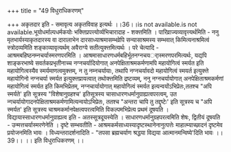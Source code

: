 +++
title = "49 विधुराधिकरणम्"

+++
अकृतदार इति - समावृत्य अकृतविवाह इत्यर्थः ।।36।।is not available.is not available.भूयोधर्माल्पधर्मकयोः भक्त्तिप्रपत्त्योर्व्यभिचारादाह - शक्त्तमिति । पारिव्राज्यव्यावृत्त्यर्थमिति - ननु मृतभार्यस्याकृतदारस्य वा दारालाभेन दारसाध्याश्रमासम्भव्रेपि सन्यासाश्रमस्य सम्भवात् किमित्यनाश्रमित्वं स्त्रोदव्यमिति शङ्काव्यावृत्यर्थम् अवैराग्ये सतीत्युक्त्तमित्यर्थः । परे चेत्यादि - आश्रमबहिष्ठनम्नचर्यास्मरणपरमिति । आश्रमासाधारणधर्मबहिर्भूतनग्नचयर्ास्मरणपरमित्यर्थः, यद्यपि शाङ्करभाष्ये सवर्तकप्रभृतीनाच्च नग्नचर्यादियोगात् अनपेक्षिताश्रमकर्मणामपि महायोगित्वं स्मर्यत इति महायोगित्वस्यैव स्मर्यमाणत्वमुक्त्तम्, न तु नम्नचर्यायाः, तथापि नग्नचर्यावदो महायोगित्वं स्मयर्त इत्युक्त्ते महायोगिनो नग्नचर्या स्मर्यत इत्युक्त्तप्रायत्वात् तथोक्त्तमिति द्रष्टव्यम्, ननु नग्नचर्यायोगात् अनपेक्षिताश्रमकर्मणां महायोगित्वं स्मर्यत इति किमभिप्रेतम्, नग्नचार्यायोगात् महायोगित्वं स्मर्यत इत्यन्वयोंऽभिप्रेतः,ततश्च "अपि स्मर्यते' इति सूत्रस्य "विशेषानुग्रहश्च' इतिसूत्रस्य चासाधारणधर्मानुग्राह्यत्वपरत्वम्, उत न्गचर्यायोगादनपेक्षिताश्रमकर्मणामित्यन्वयोऽभिप्रेतः, ततश्च "अन्तरा चापि तु तद्दृष्टेः' इति सूत्रस्य च "अपि स्मर्यत' इति सूत्रस्य चाश्रमकर्मानपेक्षत्वपरत्वमिति विकल्पमभिप्रेत्य प्रथमं दूषयति । विद्यायास्साधारणधर्मानुग्राह्यत्व इति - अतस्सूत्रदूयस्येति । साधारणधर्मानुग्रहपरत्वमिति शेषः, द्वितीयं दूषयति - उन्मत्तचर्यास्मरणेनेति । दृष्टे सम्भवतीति - आश्रमकर्मसाध्यस्यादृष्टस्थानेनानुत्पत्तेः माहात्म्याच्छादनं दृष्टमेव प्रयोजनमिति भावः । विध्यन्तरादर्शनादिति - "तपसा ब्रह्मचर्याण श्रद्धया विद्यया आत्मानमन्विष्ये'दिति भावः ।।39।। ।। इति विधुराधिकरणम् ।।